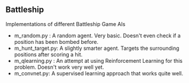 ## Battleship
Implementations of different Battleship Game AIs
- m_random.py : A random agent. Very basic. Doesn't even check if a position has been bombed before.
- m_hunt_target.py: A slightly smarter agent. Targets the surrounding positions after scoring a hit.
- m_qlearning.py : An attempt at using Reinforcement Learning for this problem. Doesn't work very well yet.
- m_convnet.py: A supervised learning approach that works quite well.
